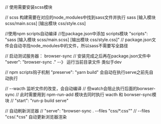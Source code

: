 // 使用需要安装scss模块

// scss 构建需要在对应的node_modules中找到sass文件并执行 sass [输入模块 scss/main.scss] [输出模块 css/style.css]

//使用npm scripts自动编译
//在package.json中添加 scripts模块 "scripts": "sass  [输入模块 scss/main.scss] [输出模块 css/style.css]" 
// package.json文件会自动寻找node_modules中的文件，所以sass不需要写全路径

// 启动测试服务器： browser-sync
// 安装完成之后再在package.json文件中 "sever": "browser-sync ." --》 运行当前目录文件   类似于dev

// npm scripts钩子机制 "preserve": "yarn build"  会自动在执行serve之前先自动执行

// --wacth  监听文件的改变，会自动编译
// 但watch会阻止执行后面的borwser-sync
// 此时需要用到 npm-run-add 模块去同时执行 wacth 和 borwser-sync模块
// "start": "run-p build serve"

// 自动刷新浏览器
// "serve": "browser-sync . --files \"css/*.css\""
// --files \"css/.*css\" 自动更新浏览器渲染
